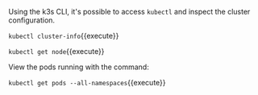Using the k3s CLI, it's possible to access `kubectl` and inspect the cluster configuration.

`kubectl cluster-info`{{execute}}

`kubectl get node`{{execute}}

View the pods running with the command:

`kubectl get pods --all-namespaces`{{execute}}
